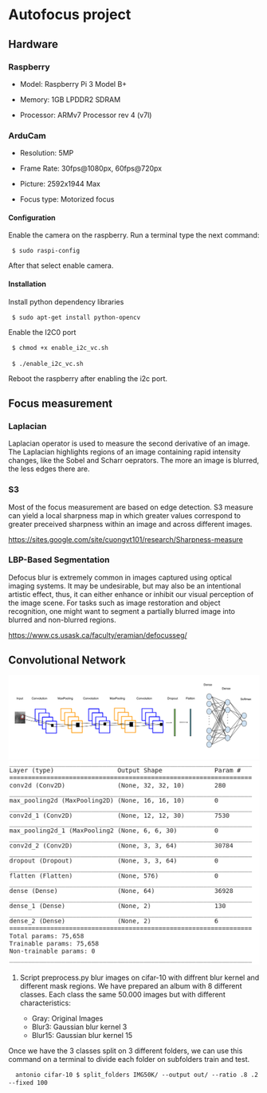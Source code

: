 # Autofocus project

## Hardware

### Raspberry

- Model: Raspberry Pi 3 Model B+

- Memory: 1GB LPDDR2 SDRAM

- Processor: ARMv7 Processor rev 4 (v7l)

### ArduCam

- Resolution: 5MP

- Frame Rate: 30fps@1080px, 60fps@720px

- Picture: 2592x1944 Max

- Focus type: Motorized focus

#### Configuration

Enable the camera on the raspberry. Run a terminal type the next command:

     $ sudo raspi-config

After that select enable camera.

#### Installation

Install python dependency libraries
    
     $ sudo apt-get install python-opencv

Enable the I2C0 port
    
     $ chmod +x enable_i2c_vc.sh
    
     $ ./enable_i2c_vc.sh

Reboot the raspberry after enabling the i2c port.


## Focus measurement

### Laplacian

Laplacian operator is used to measure the second derivative of an image. The Laplacian highlights regions of an image containing rapid intensity changes, like the Sobel and Scharr oeprators. The more an image is blurred, the less edges there are.

### S3

Most of the focus measurement are based on edge detection.
S3 measure can yield a local sharpness map in which greater values correspond to greater preceived sharpness within an image and across different images.

https://sites.google.com/site/cuongvt101/research/Sharpness-measure

### LBP-Based Segmentation

Defocus blur is extremely common in images captured using optical imaging systems. It may be undesirable, but may also be an intentional artistic effect, thus, it can either enhance or inhibit our visual perception of the image scene. For tasks such as image restoration and object recognition, one might want to segment a partially blurred image into blurred and non-blurred regions.

https://www.cs.usask.ca/faculty/eramian/defocusseg/



## Convolutional Network

<p align="center">
  <img src="CNN.png">
  <img src="summary.png">
</p>



1. Script preprocess.py blur images on cifar-10 with diffrent blur kernel and different mask regions. We have prepared an album with 8 different classes. Each class the same 50.000 images but with different characteristics:

    - Gray: Original Images
    - Blur3: Gaussian blur kernel 3
    - Blur15: Gaussian blur kernel 15

Once we have the 3 classes split on 3 different folders, we can use this command on a terminal to divide each folder on subfolders train and test.

      antonio cifar-10 $ split_folders IMG50K/ --output out/ --ratio .8 .2 --fixed 100


